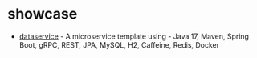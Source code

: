 # showcase

- [dataservice](java/dataservice)  - A microservice template using - Java 17, Maven, Spring Boot, gRPC, REST, JPA, MySQL, H2, Caffeine, Redis, Docker
